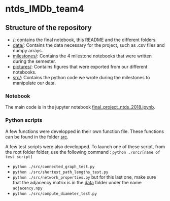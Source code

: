 # ntds_IMDb_team4

## Structure of the repository

+ [/](./): contains the final notebook, this README and the different folders.
+ [data/](./data/): Contains the data necessary for the project, such as .csv files and numpy arrays.
+ [milestones/](./milestones/): Contains the 4 milestone notebooks that were written during the semester.
+ [pictures/](./pictures/): Contains figures that were exported from our different notebooks.
+ [src/](./src/): Contains the python code we wrote during the milestones to manipulate our data.


### Notebook

The main code is in the jupyter notebook [final_project_ntds_2018.ipynb](./final_project_ntds_2018.ipynb).


### Python scripts

A few functions were developped in their own function file. These functions can be found in the folder [src](./src/).

A few test scripts were also developped. To launch one of these script, from the root folder folder, use the following command : `python ./src/[name of test script]`


+ `python ./src/connected_graph_test.py`
+ `python ./src/shortest_path_lengths_test.py`
+ `python ./src/network_properties.py` but for this last one, make sure that the adjacency matrix is in the [data](./data) folder under the name `adjacency.npy`
+ `python ./src/compute_diameter_test.py`
